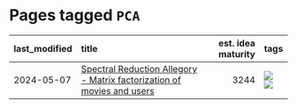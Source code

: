 # Pages tagged `PCA`

|last_modified|title|est. idea maturity|tags
|:---|:---|---:|:---|
|2024-05-07|[Spectral Reduction Allegory - Matrix factorization of movies and users](../pca_opus.md)|3244|[![](https://img.shields.io/badge/tag-PCA-2c91b4)](../tags/PCA.md) [![](https://img.shields.io/badge/tag-publication-e168be)](../tags/publication.md)|